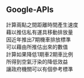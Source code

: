 ## Google-APIs
計算兩點之間距離時間產生速度  
藉以推估私有運具移動排放量  
因近年推出7期機車排放標準  
可以藉由所推估出來的數值  
計算如果降低1期車2期車比例  
所得到空氣汙染的降低效益  
讓政府機關可以有個參考標準  
